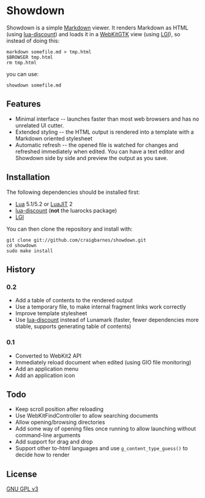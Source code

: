 Showdown
======

Showdown is a simple [Markdown] viewer. It renders Markdown as HTML (using
[lua-discount]) and loads it in a [WebKitGTK] view (using [LGI]), so instead
of doing this:

    markdown somefile.md > tmp.html
    $BROWSER tmp.html
    rm tmp.html

you can use:

    showdown somefile.md

Features
--------

* Minimal interface -- launches faster than most web browsers and has no
  unrelated UI cutter.
* Extended styling -- the HTML output is rendered into a template with a
  Markdown oriented stylesheet
* Automatic refresh -- the opened file is watched for changes and refreshed
  immediately when edited. You can have a text editor and Showdown side
  by side and preview the output as you save.

Installation
------------

The following dependencies should be installed first:

* [Lua] 5.1/5.2 or [LuaJIT] 2
* [lua-discount] (**not** the luarocks package)
* [LGI]

You can then clone the repository and install with:

    git clone git://github.com/craigbarnes/showdown.git
    cd showdown
    sudo make install

History
-------

### 0.2

* Add a table of contents to the rendered output
* Use a temporary file, to make internal fragment links work correctly
* Improve template stylesheet
* Use [lua-discount] instead of Lunamark (faster, fewer dependencies
  more stable, supports generating table of contents)

### 0.1

* Converted to WebKit2 API
* Immediately reload document when edited (using GIO file monitoring)
* Add an application menu
* Add an application icon

Todo
----

* Keep scroll position after reloading
* Use WebKitFindController to allow searching documents
* Allow opening/browsing directories
* Add some way of opening files once running to allow launching without
  command-line arguments
* Add support for drag and drop
* Support other to-html languages and use `g_content_type_guess()` to
  decide how to render

License
-------

[GNU GPL v3](http://www.gnu.org/licenses/gpl-3.0.html)


[Markdown]: http://daringfireball.net/projects/markdown/
[WebKitGTK]: http://webkitgtk.org/
[lua-discount]: https://github.com/craigbarnes/lua-discount
[LGI]: https://github.com/pavouk/lgi
[Lua]: http://lua.org/
[LuaJIT]: http://luajit.org/

